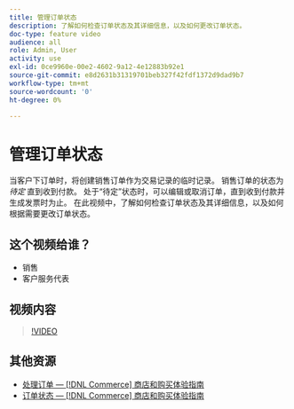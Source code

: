 ```yaml
---
title: 管理订单状态
description: 了解如何检查订单状态及其详细信息，以及如何更改订单状态。
doc-type: feature video
audience: all
role: Admin, User
activity: use
exl-id: 0ce9960e-00e2-4602-9a12-4e12883b92e1
source-git-commit: e8d2631b31319701beb327f42fdf1372d9dad9b7
workflow-type: tm+mt
source-wordcount: '0'
ht-degree: 0%

---
```


# 管理订单状态

当客户下订单时，将创建销售订单作为交易记录的临时记录。 销售订单的状态为 _待定_ 直到收到付款。 处于“待定”状态时，可以编辑或取消订单，直到收到付款并生成发票时为止。 在此视频中，了解如何检查订单状态及其详细信息，以及如何根据需要更改订单状态。

## 这个视频给谁？

- 销售
- 客户服务代表

## 视频内容

>[!VIDEO](https://video.tv.adobe.com/v/343935?quality=12&learn=on)

## 其他资源

- [处理订单 —  [!DNL Commerce] 商店和购买体验指南](https://experienceleague.adobe.com/docs/commerce-admin/stores-sales/order-management/orders/order-processing.html#process-an-order)
- [订单状态 —  [!DNL Commerce] 商店和购买体验指南](https://experienceleague.adobe.com/docs/commerce-admin/stores-sales/order-management/orders/order-status.html)
